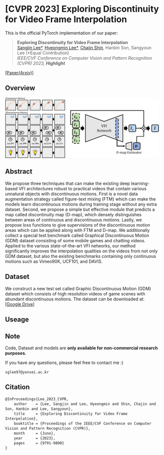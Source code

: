 # [CVPR 2023] Exploring Discontinuity for Video Frame Interpolation

This is the official PyTorch implementation of our paper:

> **Exploring Discontinuity for Video Frame Interpolation** \
> [Sangjin Lee&#42;](https://github.com/pandatimo), [Hyeongmin Lee&#42;](https://github.com/HyeongminLEE), [Chajin Shin](https://github.com/ChajinShin), Hanbin Son, Sangyoun Lee (&#42;Equal Contribution)*\
> IEEE/CVF Conference on Computer Vision and Pattern Recognition (CVPR) 2023, **Highlight***

[[Paper(Arxiv)](https://arxiv.org/abs/2202.07291)]
## Overview
![overview](./imgs/overview.png)

## Abstract
We propose three techniques that can make the existing deep learning-based VFI architectures robust to practical videos that contain various unnatural objects with discontinuous motions. First is a novel data augmentation strategy called figure-text mixing (FTM) which can make the models learn discontinuous motions during training stage without any extra dataset. Second, we propose a simple but effective module that predicts a map called discontinuity map (D-map), which densely distinguishes between areas of continuous and discontinuous motions. Lastly, we propose loss functions to give supervisions of the discontinuous motion areas which can be applied along with FTM and D-map. We additionally collect a special test benchmark called Graphical Discontinuous Motion (GDM) dataset consisting of some mobile games and chatting videos. Applied to the various state-of-the-art VFI networks, our method significantly improves the interpolation qualities on the videos from not only GDM dataset, but also the existing benchmarks containing only continuous motions such as Vimeo90K, UCF101, and DAVIS.

## Dataset
We construct a new test set called Graphic Discontinuous Motion (GDM) dataset which consists of high resolution videos of game scenes with abundant discontinuous motions. The dataset can be downloaded at: [[Google Drive](https://drive.google.com/file/d/1CbeGLPq91aaAun2ZvHIigJ9S_94bztMG/view?usp=sharing)]

## Useage

## Note
Code, Dataset and models are **only available for non-commercial research purposes.**

If you have any questions, please feel free to contact me :)
```
sglee97@yonsei.ac.kr
```

## Citation
```
@InProceedings{Lee_2023_CVPR,
    author    = {Lee, Sangjin and Lee, Hyeongmin and Shin, Chajin and Son, Hanbin and Lee, Sangyoun},
    title     = {Exploring Discontinuity for Video Frame Interpolation},
    booktitle = {Proceedings of the IEEE/CVF Conference on Computer Vision and Pattern Recognition (CVPR)},
    month     = {June},
    year      = {2023},
    pages     = {9791-9800}
}
```
